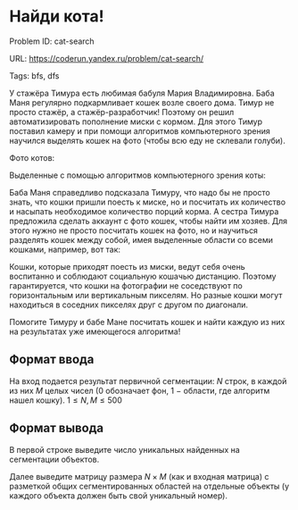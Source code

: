 # Найди кота!

Problem ID: cat-search

URL: https://coderun.yandex.ru/problem/cat-search/

Tags: bfs, dfs

У стажёра Тимура есть любимая бабуля Мария Владимировна. Баба Маня регулярно подкармливает кошек возле своего дома. Тимур не просто стажёр, а стажёр-разработчик! Поэтому он решил автоматизировать пополнение миски с кормом. Для этого Тимур поставил камеру и при помощи алгоритмов компьютерного зрения научился выделять кошек на фото (чтобы всю еду не склевали голуби).

Фото котов:



Выделенные с помощью алгоритмов компьютерного зрения коты:



Баба Маня справедливо подсказала Тимуру, что надо бы не просто знать, что кошки пришли поесть к миске, но и посчитать их количество и насыпать необходимое количество порций корма. А сестра Тимура предложила сделать аккаунт с фото кошек, чтобы найти им хозяев. Для этого нужно не просто посчитать кошек на фото, но и научиться разделять кошек между собой, имея выделенные области со всеми кошками, например, вот так:



Кошки, которые приходят поесть из миски, ведут себя очень воспитанно и соблюдают социальную кошачью дистанцию. Поэтому гарантируется, что кошки на фотографии не соседствуют по горизонтальным или вертикальным пикселям. Но разные кошки могут находиться в соседних пикселях друг с другом по диагонали.

Помогите Тимуру и бабе Мане посчитать кошек и найти каждую из них на результатах уже имеющегося алгоритма!


## Формат ввода

На вход подается результат первичной сегментации: $N$ строк, в каждой из них $M$ целых чисел ($0$ обозначает фон, $1$ $-$ области, где алгоритм нашел кошку). $1 \le N, M \le 500$


## Формат вывода

В первой строке выведите число уникальных найденных на сегментации объектов.

Далее выведите матрицу размера $N \times M$ (как и входная матрица) с разметкой общих сегментированных областей на отдельные объекты (у каждого объекта должен быть свой уникальный номер).

